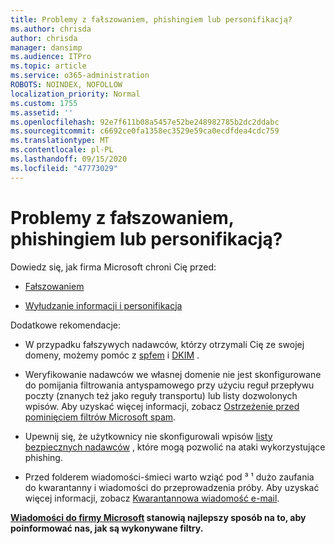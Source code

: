 ```yaml
---
title: Problemy z fałszowaniem, phishingiem lub personifikacją?
ms.author: chrisda
author: chrisda
manager: dansimp
ms.audience: ITPro
ms.topic: article
ms.service: o365-administration
ROBOTS: NOINDEX, NOFOLLOW
localization_priority: Normal
ms.custom: 1755
ms.assetid: ''
ms.openlocfilehash: 92e7f611b08a5457e52be248982785b2dc2ddabc
ms.sourcegitcommit: c6692ce0fa1358ec3529e59ca0ecdfdea4cdc759
ms.translationtype: MT
ms.contentlocale: pl-PL
ms.lasthandoff: 09/15/2020
ms.locfileid: "47773029"
---
```

# <a name="issues-with-spoofing-phishing-or-impersonation"></a>Problemy z fałszowaniem, phishingiem lub personifikacją?

Dowiedz się, jak firma Microsoft chroni Cię przed:

- [Fałszowaniem](https://docs.microsoft.com/microsoft-365/security/office-365-security/anti-spoofing-protection)

- [Wyłudzanie informacji i personifikacja](https://docs.microsoft.com/microsoft-365/security/office-365-security/atp-anti-phishing)

Dodatkowe rekomendacje:

- W przypadku fałszywych nadawców, którzy otrzymali Cię ze swojej domeny, możemy pomóc z [spfem](https://docs.microsoft.com/microsoft-365/security/office-365-security/set-up-spf-in-office-365-to-help-prevent-spoofing) i [DKIM](https://docs.microsoft.com/microsoft-365/security/office-365-security/use-dkim-to-validate-outbound-email) .

- Weryfikowanie nadawców we własnej domenie nie jest skonfigurowane do pomijania filtrowania antyspamowego przy użyciu reguł przepływu poczty (znanych też jako reguły transportu) lub listy dozwolonych wpisów. Aby uzyskać więcej informacji, zobacz [Ostrzeżenie przed pominięciem filtrów Microsoft spam](https://docs.microsoft.com/exchange/troubleshoot/antispam/cautions-against-bypassing-spam-filters).

- Upewnij się, że użytkownicy nie skonfigurowali wpisów [listy bezpiecznych nadawców](https://support.office.com/article/BE1BAEA0-BEAB-4A30-B968-9004332336CE) , które mogą pozwolić na ataki wykorzystujące phishing.

- Przed folderem wiadomości-śmieci warto wziąć pod ³ ¹ dużo zaufania do kwarantanny i wiadomości do przeprowadzenia próby. Aby uzyskać więcej informacji, zobacz [Kwarantannowa wiadomość e-mail](https://docs.microsoft.com/microsoft-365/security/office-365-security/quarantine-email-messages).

**[Wiadomości do firmy Microsoft](https://support.office.com/article/b5caa9f1-cdf3-4443-af8c-ff724ea719d2) stanowią najlepszy sposób na to, aby poinformować nas, jak są wykonywane filtry.**
